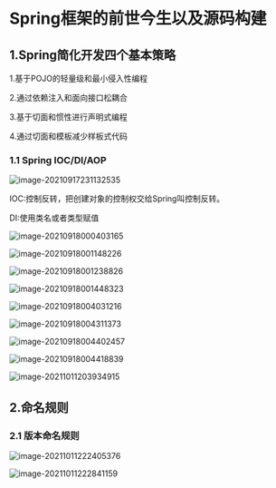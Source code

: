# Spring框架的前世今生以及源码构建

## 1.Spring简化开发四个基本策略

1.基于POJO的轻量级和最小侵入性编程

2.通过依赖注入和面向接口松耦合

3.基于切面和惯性进行声明式编程

4.通过切面和模板减少样板式代码

### 1.1 Spring IOC/DI/AOP

![image-20210917231132535](https://new-blog-1251602255.cos.ap-shanghai.myqcloud.com/img/image-20210917231132535.png)

IOC:控制反转，把创建对象的控制权交给Spring叫控制反转。

 DI:使用类名或者类型赋值

![image-20210918000403165](https://new-blog-1251602255.cos.ap-shanghai.myqcloud.com/img/image-20210918000403165.png)

![image-20210918001148226](https://new-blog-1251602255.cos.ap-shanghai.myqcloud.com/img/image-20210918001148226.png)

![image-20210918001238826](https://new-blog-1251602255.cos.ap-shanghai.myqcloud.com/img/image-20210918001238826.png)

![image-20210918001448323](https://new-blog-1251602255.cos.ap-shanghai.myqcloud.com/img/image-20210918001448323.png)

![image-20210918004031216](https://new-blog-1251602255.cos.ap-shanghai.myqcloud.com/img/image-20210918004031216.png)

![image-20210918004311373](https://new-blog-1251602255.cos.ap-shanghai.myqcloud.com/img/image-20210918004311373.png)

![image-20210918004402457](https://new-blog-1251602255.cos.ap-shanghai.myqcloud.com/img/image-20210918004402457.png)

![image-20210918004418839](https://new-blog-1251602255.cos.ap-shanghai.myqcloud.com/img/image-20210918004418839.png)

![image-20211011203934915](https://new-blog-1251602255.cos.ap-shanghai.myqcloud.com/img/image-20211011203934915.png)

## 2.命名规则

### 2.1 版本命名规则

![image-20211011222405376](https://new-blog-1251602255.cos.ap-shanghai.myqcloud.com/img/image-20211011222405376.png)

![image-20211011222841159](https://new-blog-1251602255.cos.ap-shanghai.myqcloud.com/img/image-20211011222841159.png)